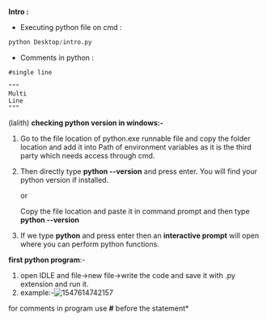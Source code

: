
**Intro :**

* Executing python file on cmd :

```python
python Desktop/intro.py
```

* Comments in python :

```python3
#single line

"""
Multi 
Line
"""
```
(lalith)
**checking python version in windows:-**

1. Go to the file location of python.exe runnable file and copy the folder location and add it into Path of environment variables as it is the third party which needs access through cmd.

2. Then directly type  **python --version** and press enter. You will find your python version if installed. 

   or

   Copy the file location and paste it in command prompt and then type **python --version**

3. If we type **python** and press enter then an **interactive prompt** will open where you can perform python functions.

**first python program**:-

1. open IDLE and file->new file->write the code and save it with .py extension and run it.
2. example:-![1547614742157](https://github.com/adityakuppa26/Python-Notes/blob/lalith_notes/images/1547614742157.png)

for comments in program use **#** before the statement*

